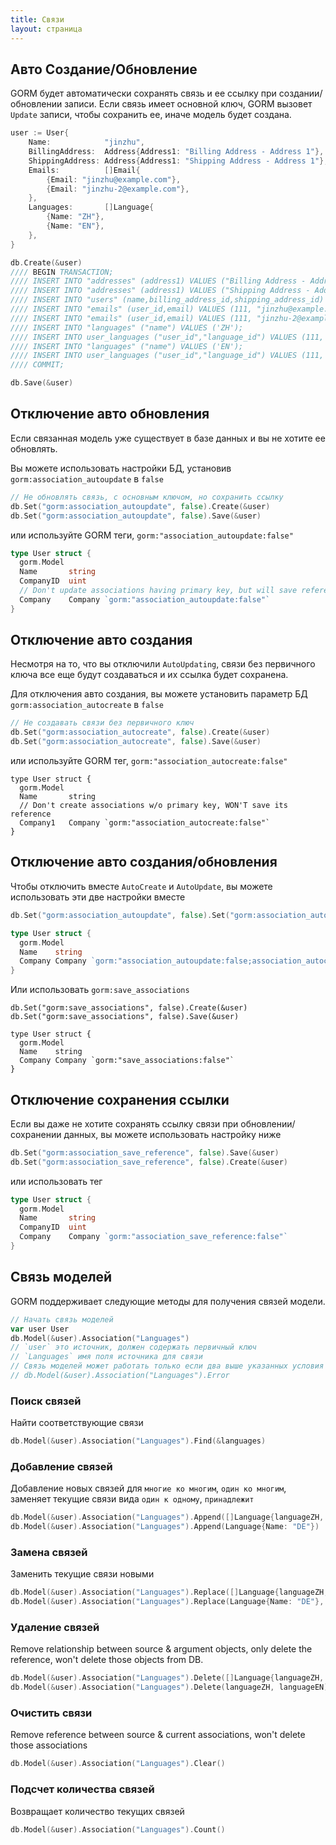 ```yaml
---
title: Связи
layout: страница
---
```


## Авто Создание/Обновление

GORM будет автоматически сохранять связь и ее ссылку при создании/обновлении записи. Если связь имеет основной ключ, GORM вызовет `Update` записи, чтобы сохранить ее, иначе модель будет создана.

```go
user := User{
    Name:            "jinzhu",
    BillingAddress:  Address{Address1: "Billing Address - Address 1"},
    ShippingAddress: Address{Address1: "Shipping Address - Address 1"},
    Emails:          []Email{
        {Email: "jinzhu@example.com"},
        {Email: "jinzhu-2@example.com"},
    },
    Languages:       []Language{
        {Name: "ZH"},
        {Name: "EN"},
    },
}

db.Create(&user)
//// BEGIN TRANSACTION;
//// INSERT INTO "addresses" (address1) VALUES ("Billing Address - Address 1");
//// INSERT INTO "addresses" (address1) VALUES ("Shipping Address - Address 1");
//// INSERT INTO "users" (name,billing_address_id,shipping_address_id) VALUES ("jinzhu", 1, 2);
//// INSERT INTO "emails" (user_id,email) VALUES (111, "jinzhu@example.com");
//// INSERT INTO "emails" (user_id,email) VALUES (111, "jinzhu-2@example.com");
//// INSERT INTO "languages" ("name") VALUES ('ZH');
//// INSERT INTO user_languages ("user_id","language_id") VALUES (111, 1);
//// INSERT INTO "languages" ("name") VALUES ('EN');
//// INSERT INTO user_languages ("user_id","language_id") VALUES (111, 2);
//// COMMIT;

db.Save(&user)
```

## Отключение авто обновления

Если связанная модель уже существует в базе данных и вы не хотите ее обновлять.

Вы можете использовать настройки БД, установив `gorm:association_autoupdate` в `false`

```go
// Не обновлять связь, с основным ключом, но сохранить ссылку
db.Set("gorm:association_autoupdate", false).Create(&user)
db.Set("gorm:association_autoupdate", false).Save(&user)
```

или используйте GORM теги, `gorm:"association_autoupdate:false"`

```go
type User struct {
  gorm.Model
  Name       string
  CompanyID  uint
  // Don't update associations having primary key, but will save reference
  Company    Company `gorm:"association_autoupdate:false"`
}
```

## Отключение авто создания

Несмотря на то, что вы отключили `AutoUpdating`, связи без первичного ключа все еще будут создаваться и их ссылка будет сохранена.

Для отключения авто создания, вы можете установить параметр БД `gorm:association_autocreate` в `false`

```go
// Не создавать связи без первичного ключ
db.Set("gorm:association_autocreate", false).Create(&user)
db.Set("gorm:association_autocreate", false).Save(&user)
```

или используйте GORM тег, `gorm:"association_autocreate:false"`

    type User struct {
      gorm.Model
      Name       string
      // Don't create associations w/o primary key, WON'T save its reference
      Company1   Company `gorm:"association_autocreate:false"`
    }
    

## Отключение авто создания/обновления

Чтобы отключить вместе `AutoCreate` и `AutoUpdate`, вы можете использовать эти две настройки вместе

```go
db.Set("gorm:association_autoupdate", false).Set("gorm:association_autocreate", false).Create(&user)

type User struct {
  gorm.Model
  Name    string
  Company Company `gorm:"association_autoupdate:false;association_autocreate:false"`
}
```

Или использовать `gorm:save_associations`

    db.Set("gorm:save_associations", false).Create(&user)
    db.Set("gorm:save_associations", false).Save(&user)
    
    type User struct {
      gorm.Model
      Name    string
      Company Company `gorm:"save_associations:false"`
    }
    

## Отключение сохранения ссылки

Если вы даже не хотите сохранять ссылку связи при обновлении/сохранении данных, вы можете использовать настройку ниже

```go
db.Set("gorm:association_save_reference", false).Save(&user)
db.Set("gorm:association_save_reference", false).Create(&user)
```

или использовать тег

```go
type User struct {
  gorm.Model
  Name       string
  CompanyID  uint
  Company    Company `gorm:"association_save_reference:false"`
}
```

## Связь моделей

GORM поддерживает следующие методы для получения связей модели.

```go
// Начать связь моделей
var user User
db.Model(&user).Association("Languages")
// `user` это источник, должен содержать первичный ключ
// `Languages` имя поля источника для связи
// Связь моделей может работать только если два выше указанных условия совпадают, это можно проверять так:
// db.Model(&user).Association("Languages").Error
```

### Поиск связей

Найти соответствующие связи

```go
db.Model(&user).Association("Languages").Find(&languages)
```

### Добавление связей

Добавление новых связей для `многие ко многим`, `один ко многим`, заменяет текущие связи вида `один к одному`, `принадлежит`

```go
db.Model(&user).Association("Languages").Append([]Language{languageZH, languageEN})
db.Model(&user).Association("Languages").Append(Language{Name: "DE"})
```

### Замена связей

Заменить текущие связи новыми

```go
db.Model(&user).Association("Languages").Replace([]Language{languageZH, languageEN})
db.Model(&user).Association("Languages").Replace(Language{Name: "DE"}, languageEN)
```

### Удаление связей

Remove relationship between source & argument objects, only delete the reference, won't delete those objects from DB.

```go
db.Model(&user).Association("Languages").Delete([]Language{languageZH, languageEN})
db.Model(&user).Association("Languages").Delete(languageZH, languageEN)
```

### Очистить связи

Remove reference between source & current associations, won't delete those associations

```go
db.Model(&user).Association("Languages").Clear()
```

### Подсчет количества связей

Возвращает количество текущих связей

```go
db.Model(&user).Association("Languages").Count()
```